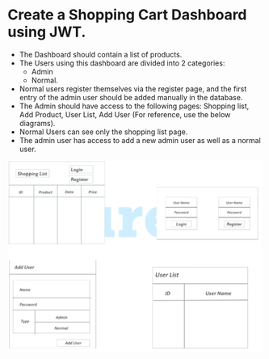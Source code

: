 # Create a Shopping Cart Dashboard using JWT. 

- The Dashboard should contain a list of products.
- The Users using this dashboard are divided into 2 categories:
  - Admin
  - Normal.
- Normal users register themselves via the register page, and the first entry of the admin user should be added manually in the database.
- The Admin should have access to the following pages: Shopping list, Add Product, User List, Add User (For reference, use the below diagrams).
- Normal Users can see only the shopping list page.
- The admin user has access to add a new admin user as well as a normal user.

![Mockup 1](/assets/mockup-1.png "Mockup 1")
